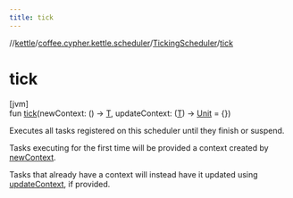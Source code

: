 ```yaml
---
title: tick
---
```

//[kettle](../../../index.html)/[coffee.cypher.kettle.scheduler](../index.html)/[TickingScheduler](index.html)/[tick](tick.html)



# tick



[jvm]\
fun [tick](tick.html)(newContext: () -&gt; [T](index.html), updateContext: ([T](index.html)) -&gt; [Unit](https://kotlinlang.org/api/latest/jvm/stdlib/kotlin/-unit/index.html) = {})



Executes all tasks registered on this scheduler until they finish or suspend.



Tasks executing for the first time will be provided a context created by [newContext](tick.html).



Tasks that already have a context will instead have it updated using [updateContext](tick.html), if provided.




